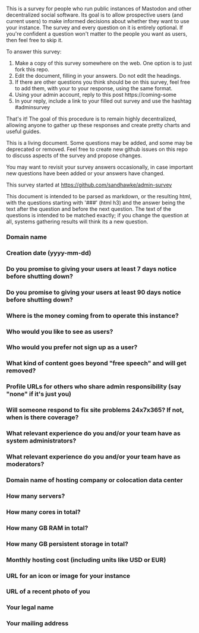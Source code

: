 This is a survey for people who run public instances of Mastodon and 
other decentralized social software. Its goal is to allow prospective
users (and current users) to make informed decisions about
whether they want to use your instance.  The survey and every question
on it is entirely optional.  If you're confident a question won't matter
to the people you want as users, then feel free to skip it.

To answer this survey:
1. Make a copy of this survey somewhere on the web.  One option is to just
   fork this repo.
2. Edit the document, filling in your answers.  Do not edit the headings.
3. If there are other questions you think should be on this survey, feel
   free to add them, with your to your response, using the same format.
4. Using your admin account, reply to this post https://coming-some
5. In your reply, include a link to your filled out survey and use the 
   hashtag #adminsurvey

That's it!   The goal of this procedure is to remain highly decentralized,
allowing anyone to gather up these responses and create pretty charts and 
useful guides.

This is a living document.  Some questions may be added, and some may be 
deprecated or removed.  Feel free to create new github issues on this
repo to discuss aspects of the survey and propose changes.

You may want to revisit your survey answers occasionally,
in case important new questions have been added or your answers have 
changed.

This survey started at https://github.com/sandhawke/admin-survey

This document is intended to be parsed as markdown, or the resulting
html, with the questions starting with '###' (html h3) and the answer 
being the text after the question and before the next question.  The
text of the questions is intended to be matched exactly; if you change
the question at all, systems gathering results will think its a new
question.

### Domain name

### Creation date (yyyy-mm-dd)

### Do you promise to giving your users at least 7 days notice before shutting down?

### Do you promise to giving your users at least 90 days notice before shutting down?

### Where is the money coming from to operate this instance?

### Who would you like to see as users?

### Who would you prefer not sign up as a user?

### What kind of content goes beyond "free speech" and will get removed?

### Profile URLs for others who share admin responsibility (say "none" if it's just you)

### Will someone respond to fix site problems 24x7x365?  If not, when is there coverage?

### What relevant experience do you and/or your team have as system administrators?

### What relevant experience do you and/or your team have as moderators?

### Domain name of hosting company or colocation data center

### How many servers?

### How many cores in total?

### How many GB RAM in total?

### How many GB persistent storage in total?

### Monthly hosting cost (including units like USD or EUR)

### URL for an icon or image for your instance

### URL of a recent photo of you 

### Your legal name

### Your mailing address

